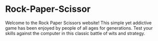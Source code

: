 # Rock-Paper-Scissor
Welcome to the Rock Paper Scissors website! This simple yet addictive game has been enjoyed by people of all ages for generations. Test your skills against the computer in this classic battle of wits and strategy.

